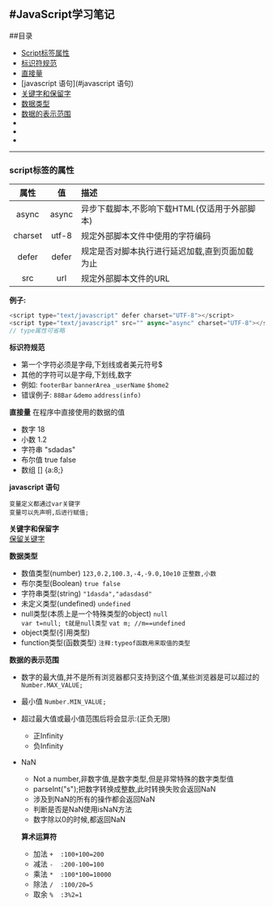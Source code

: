 #JavaScript学习笔记
----
##目录
* [Script标签属性](#script标签的属性)
* [标识符规范](#标识符规范)
* [直接量](#直接量)
* [javascript 语句](#javascript 语句)
* [关键字和保留字](#关键字和保留字)
* [数据类型](#数据类型)
* [数据的表示范围](#数据的表示范围)
* [](#)
* [](#)
* [](#)

----
### script标签的属性  
属性 | 值 | 描述
:----:|:----:|:----
async | async | 异步下载脚本,不影响下载HTML(仅适用于外部脚本)
charset |utf-8 | 规定外部脚本文件中使用的字符编码
defer | defer | 规定是否对脚本执行进行延迟加载,直到页面加载为止
src | url |规定外部脚本文件的URL

**例子:**
```javascript
<script type="text/javascript" defer charset="UTF-8"></script>
<script type="text/javascript" src="" async="async" charset="UTF-8"></script>
// type属性可省略
```

**标识符规范**
* 第一个字符必须是字母,下划线或者美元符号$  
* 其他的字符可以是字母,下划线,数字  
* 例如:
`footerBar`  `bannerArea` `_userName` `$home2`
* 错误例子:
`88Bar` `&demo` `address(info)`

**直接量**
在程序中直接使用的数据的值  
* 数字  18
* 小数  1.2
* 字符串  "sdadas"
* 布尔值  true false
* 数组 \[\]  \{a\:8\;\}

**javascript 语句**

    变量定义都通过var关键字  
    变量可以先声明,后进行赋值;

**关键字和保留字**  
[保留关键字](http://www.runoob.com/js/js-reserved.html)

**数据类型**
* 数值类型(number)
`123,0.2,100.3,-4,-9.0,10e10`
`正整数,小数` 
* 布尔类型(Boolean)
`true false`
* 字符串类型(string)
`"1dasda","adasdasd"`
* 未定义类型(undefined)
`undefined`
* null类型(本质上是一个特殊类型的object)
`null`  
`var t=null; t就是null类型`
`vat m; //m==undefined`
* object类型(引用类型)
* function类型(函数类型)
`注释:typeof函数用来取值的类型`

**数据的表示范围**
* 数字的最大值,并不是所有浏览器都只支持到这个值,某些浏览器是可以超过的
`Number.MAX_VALUE;`
* 最小值
`Number.MIN_VALUE;`
* 超过最大值或最小值范围后将会显示:(正负无限)
    * 正Infinity
    * 负Infinity
* NaN
  * Not a number,非数字值,是数字类型,但是非常特殊的数字类型值
  * parseInt("s");把数字转换成整数,此时转换失败会返回NaN
  * 涉及到NaN的所有的操作都会返回NaN 
  * 判断是否是NaN使用isNaN方法
  * 数字除以0的时候,都返回NaN

  **算术运算符**
   * 加法
   `+  :100+100=200`
   * 减法
   `-  :200-100=100`
   * 乘法
   `*  :100*100=10000`
   * 除法
   `/  :100/20=5`
   * 取余
   `%  :3%2=1`

